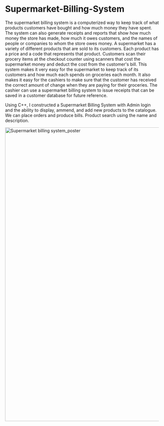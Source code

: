 # Supermarket-Billing-System

The supermarket billing system is a computerized way to keep track of what products customers have bought and how much money they have spent. The system can also generate receipts and reports that show how much money the store has made, how much it owes customers, and the names of people or companies to whom the store owes money.
A supermarket has a variety of different products that are sold to its customers. Each product has a price and a code that represents that product. Customers scan their grocery items at the checkout counter using scanners that cost the supermarket money and deduct the cost from the customer's bill. This system makes it very easy for the supermarket to keep track of its customers and how much each spends on groceries each month. It also makes it easy for the cashiers to make sure that the customer has received the correct amount of change when they are paying for their groceries. The cashier can use a supermarket billing system to issue receipts that can be saved in a customer database for future reference. 

Using C++, I constructed a Supermarket Billing System with Admin login and the ability to display, ammend, and add new products to the catalogue. We can place orders and produce bills. Product search using the name and description.

<img width="960" alt="Supermarket billing system_poster" src="https://user-images.githubusercontent.com/97973932/214908331-287942e9-4a10-462a-856c-2003ebe8560c.png">
